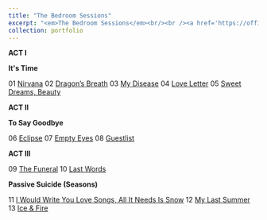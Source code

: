 ```yaml
---
title: "The Bedroom Sessions"
excerpt: "<em>The Bedroom Sessions</em><br/><br /><a href='https://official.watchmesuffocate.com/posts/the-bedroom-sessions/' target='_blank'><img src='/images/portfolio/the_bedroom_sessions.png'>"
collection: portfolio
---
```


**ACT I**

**It's Time**

01 [Nirvana](https://official.watchmesuffocate.com/posts/nirvana/)
02 [Dragon’s Breath](https://official.watchmesuffocate.com/posts/dragons-breath/)
03 [My Disease](https://official.watchmesuffocate.com/posts/my-disease/)
04 [Love Letter](https://official.watchmesuffocate.com/posts/love-letter/)
05 [Sweet Dreams, Beauty](https://official.watchmesuffocate.com/posts/sweet-dreams-beauty/)

**ACT II**

**To Say Goodbye**

06 [Eclipse](https://official.watchmesuffocate.com/posts/eclipse/)
07 [Empty Eyes](https://official.watchmesuffocate.com/posts/empty-eyes/)
08 [Guestlist](https://official.watchmesuffocate.com/posts/guestlist/)

**ACT III**

09 [The Funeral](https://official.watchmesuffocate.com/posts/the-funeral/)
10 [Last Words](https://official.watchmesuffocate.com/posts/last-words/)

**Passive Suicide (Seasons)**

11 [I Would Write You Love Songs, All It Needs Is Snow](https://official.watchmesuffocate.com/posts/i-would-write-you-love-songs-all-it-needs-is-snow/)
12 [My Last Summer](https://official.watchmesuffocate.com/posts/my-last-summer/)
13 [Ice & Fire](https://official.watchmesuffocate.com/posts/ice-and-fire/)